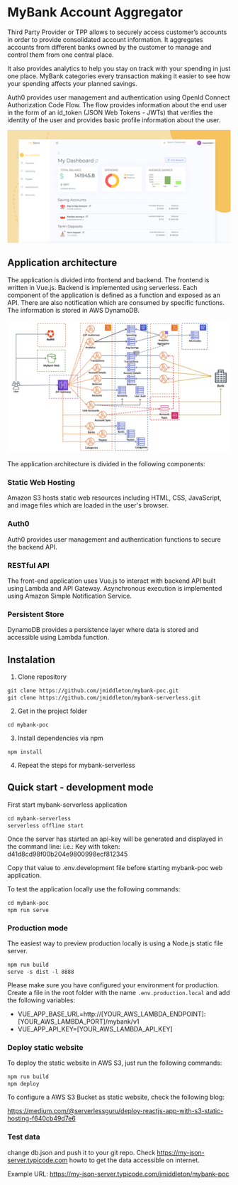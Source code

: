 # MyBank Account Aggregator

Third Party Provider or TPP allows to securely access customer’s accounts in order to provide consolidated account information. It aggregates accounts from different banks owned by the customer to manage and control them from one central place. 

It also provides analytics to help you stay on track with your spending in just one place. MyBank categories every transaction making it easier to see how your spending affects your planned savings.

Auth0 provides user management and authentication using OpenId Connect Authorization Code Flow. The flow provides information about the end user in the form of an id_token (JSON Web Tokens - JWTs) that verifies the identity of the user and provides basic profile information about the user. 

![image](mybank.png)

## Application architecture

The application is divided into frontend and backend. The frontend is written in Vue.js. Backend is implemented using serverless. Each component of the application is defined as a function and exposed as an API. There are also notification which are consumed by specific functions. The information is stored in AWS DynamoDB.

![image](mybank-serverless.png)

The application architecture is divided in the following components:

### Static Web Hosting
Amazon S3 hosts static web resources including HTML, CSS, JavaScript, and image files which are loaded in the user's browser.

### Auth0
Auth0 provides user management and authentication functions to secure the backend API.

### RESTful API
The front-end application uses Vue.js to interact with backend API built using Lambda and API Gateway. Asynchronous execution is implemented using Amazon Simple Notification Service.

### Persistent Store
DynamoDB provides a persistence layer where data is stored and accessible using Lambda function.

## Instalation 

1. Clone repository
```shell
git clone https://github.com/jmiddleton/mybank-poc.git
git clone https://github.com/jmiddleton/mybank-serverless.git
```
2. Get in the project folder
```shell
cd mybank-poc
```
3. Install dependencies via npm
```shell
npm install
```
4. Repeat the steps for mybank-serverless

## Quick start - development mode
First start mybank-serverless application
```shell
cd mybank-serverless
serverless offline start
```
Once the server has started an api-key will be generated and displayed in the command line:
i.e.: Key with token: d41d8cd98f00b204e9800998ecf812345

Copy that value to .env.development file before starting mybank-poc web application.

To test the application locally use the following commands: 
```shell
cd mybank-poc
npm run serve
```

### Production mode
The easiest way to preview production locally is using a Node.js static file server.

```
npm run build
serve -s dist -l 8888
```

Please make sure you have configured your environment for production. Create a file in the root folder with the name ```.env.production.local``` and add the following variables:

- VUE_APP_BASE_URL=http://[YOUR_AWS_LAMBDA_ENDPOINT]:[YOUR_AWS_LAMBDA_PORT]/mybank/v1
- VUE_APP_API_KEY=[YOUR_AWS_LAMBDA_API_KEY]

### Deploy static website
To deploy the static website in AWS S3, just run the following commands:

```
npm run build
npm deploy
```

To configure a AWS S3 Bucket as static website, check the following blog:

https://medium.com/@serverlessguru/deploy-reactjs-app-with-s3-static-hosting-f640cb49d7e6

### Test data

change db.json and push it to your git repo. Check https://my-json-server.typicode.com howto to get the data accessible on internet.

Example URL: https://my-json-server.typicode.com/jmiddleton/mybank-poc